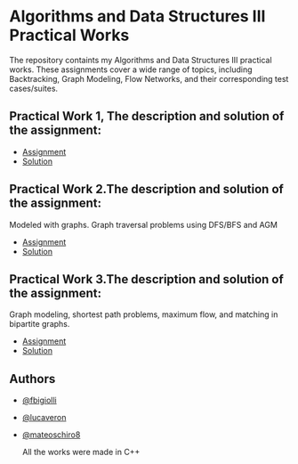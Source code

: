 # Algorithms and Data Structures III Practical Works
The repository containts my Algorithms and Data Structures III practical works. These assignments cover a wide range of topics, including Backtracking, Graph Modeling, Flow Networks, and their corresponding test cases/suites.

## Practical Work 1, The description and solution of the assignment:
- [Assignment](tp1/enunciado.pdf)    
- [Solution](/tp1/)

## Practical Work 2.The description and solution of the assignment:
Modeled with graphs. Graph traversal problems using DFS/BFS and AGM
- [Assignment](tp2/enunciado.pdf)    
- [Solution](/tp2/)

## Practical Work 3.The description and solution of the assignment:
Graph modeling, shortest path problems, maximum flow, and matching in bipartite graphs.

- [Assignment](tp3/enunciado.pdf)    
- [Solution](/tp3/)

## Authors
- [@fbigiolli](https://github.com/fbigiolli)
- [@lucaveron](https://github.com/lucaveron)
- [@mateoschiro8](https://github.com/mateoschiro8)


  All the works were made in C++
